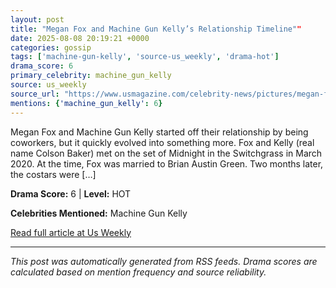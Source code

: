 ```yaml
---
layout: post
title: "Megan Fox and Machine Gun Kelly’s Relationship Timeline""
date: 2025-08-08 20:19:21 +0000
categories: gossip
tags: ['machine-gun-kelly', 'source-us_weekly', 'drama-hot']
drama_score: 6
primary_celebrity: machine_gun_kelly
source: us_weekly
source_url: "https://www.usmagazine.com/celebrity-news/pictures/megan-fox-and-machine-gun-kellys-relationship-timeline/""
mentions: {'machine_gun_kelly': 6}
---
```


Megan Fox and Machine Gun Kelly started off their relationship by being coworkers, but it quickly evolved into something more. Fox and Kelly (real name Colson Baker) met on the set of Midnight in the Switchgrass in March 2020. At the time, Fox was married to Brian Austin Green. Two months later, the costars were […]

**Drama Score:** 6 | **Level:** HOT

**Celebrities Mentioned:** Machine Gun Kelly

[Read full article at Us Weekly](https://www.usmagazine.com/celebrity-news/pictures/megan-fox-and-machine-gun-kellys-relationship-timeline/)

---
*This post was automatically generated from RSS feeds. Drama scores are calculated based on mention frequency and source reliability.*
